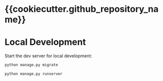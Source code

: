 # {{cookiecutter.github_repository_name}}

# Local Development

Start the dev server for local development:
```bash
python manage.py migrate

python manage.py runserver 
```